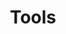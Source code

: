 ---
inv_num: 2014-034
add_credit:
url: 2014-034-tools
title: Tools
year: '2014'
display_year: '2014'
medium: Foam pool noodles, bluetooth earpieces
dims: 140 cm x variable width x variable depth
pitch:
ps:
live_url:
youtube:
related_code:
subheading:
download:
commission:
layout: things-i-made
---
